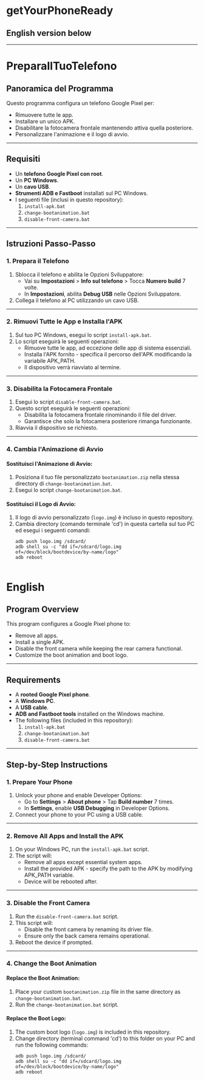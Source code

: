 # getYourPhoneReady
## English version below

---
# PreparaIlTuoTelefono

## Panoramica del Programma
Questo programma configura un telefono Google Pixel per:
- Rimuovere tutte le app.
- Installare un unico APK.
- Disabilitare la fotocamera frontale mantenendo attiva quella posteriore.
- Personalizzare l'animazione e il logo di avvio.

---

## Requisiti
- Un **telefono Google Pixel con root**.
- Un **PC Windows**.
- Un **cavo USB**.
- **Strumenti ADB e Fastboot** installati sul PC Windows.
- I seguenti file (inclusi in questo repository):
  1. `install-apk.bat`
  2. `change-bootanimation.bat`
  3. `disable-front-camera.bat`

---

## Istruzioni Passo-Passo

### 1. Prepara il Telefono
1. Sblocca il telefono e abilita le Opzioni Sviluppatore:
   - Vai su **Impostazioni** > **Info sul telefono** > Tocca **Numero build** 7 volte.
   - In **Impostazioni**, abilita **Debug USB** nelle Opzioni Sviluppatore.
2. Collega il telefono al PC utilizzando un cavo USB.

---

### 2. Rimuovi Tutte le App e Installa l'APK
1. Sul tuo PC Windows, esegui lo script `install-apk.bat`.
2. Lo script eseguirà le seguenti operazioni:
   - Rimuove tutte le app, ad eccezione delle app di sistema essenziali.
   - Installa l'APK fornito - specifica il percorso dell'APK modificando la variabile APK_PATH.
   - Il dispositivo verrà riavviato al termine.

---

### 3. Disabilita la Fotocamera Frontale
1. Esegui lo script `disable-front-camera.bat`.
2. Questo script eseguirà le seguenti operazioni:
   - Disabilita la fotocamera frontale rinominando il file del driver.
   - Garantisce che solo la fotocamera posteriore rimanga funzionante.
3. Riavvia il dispositivo se richiesto.

---

### 4. Cambia l'Animazione di Avvio
#### Sostituisci l'Animazione di Avvio:
1. Posiziona il tuo file personalizzato `bootanimation.zip` nella stessa directory di `change-bootanimation.bat`.
2. Esegui lo script `change-bootanimation.bat`.

#### Sostituisci il Logo di Avvio:
1. Il logo di avvio personalizzato (`logo.img`) è incluso in questo repository.
2. Cambia directory (comando terminale 'cd') in questa cartella sul tuo PC ed esegui i seguenti comandi:
   ```batch
   adb push logo.img /sdcard/
   adb shell su -c "dd if=/sdcard/logo.img of=/dev/block/bootdevice/by-name/logo"
   adb reboot


# English
## Program Overview
This program configures a Google Pixel phone to:
- Remove all apps.
- Install a single APK.
- Disable the front camera while keeping the rear camera functional.
- Customize the boot animation and boot logo.

---

## Requirements
- A **rooted Google Pixel phone**.
- A **Windows PC**.
- A **USB cable**.
- **ADB and Fastboot tools** installed on the Windows machine.
- The following files (included in this repository):
  1. `install-apk.bat`
  2. `change-bootanimation.bat`
  3. `disable-front-camera.bat`

---

## Step-by-Step Instructions

### 1. Prepare Your Phone
1. Unlock your phone and enable Developer Options:
   - Go to **Settings** > **About phone** > Tap **Build number** 7 times.
   - In **Settings**, enable **USB Debugging** in Developer Options.
2. Connect your phone to your PC using a USB cable.

---

### 2. Remove All Apps and Install the APK
1. On your Windows PC, run the `install-apk.bat` script.
2. The script will:
   - Remove all apps except essential system apps.
   - Install the provided APK - specify the path to the APK by modifying APK_PATH variable.
   - Device will be rebooted after.

---

### 3. Disable the Front Camera
1. Run the `disable-front-camera.bat` script.
2. This script will:
   - Disable the front camera by renaming its driver file.
   - Ensure only the back camera remains operational.
3. Reboot the device if prompted.

---

### 4. Change the Boot Animation
#### Replace the Boot Animation:
1. Place your custom `bootanimation.zip` file in the same directory as `change-bootanimation.bat`.
2. Run the `change-bootanimation.bat` script.

#### Replace the Boot Logo:
1. The custom boot logo (`logo.img`) is included in this repository.
2. Change directory (terminal command 'cd') to this folder on your PC and run the following commands:
   ```batch
   adb push logo.img /sdcard/
   adb shell su -c "dd if=/sdcard/logo.img of=/dev/block/bootdevice/by-name/logo"
   adb reboot
